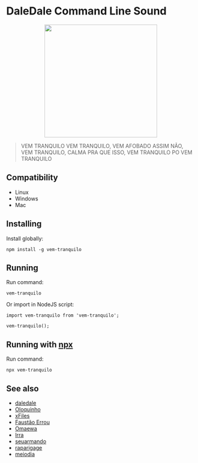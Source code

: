 # DaleDale Command Line Sound

<div style="text-align: center">
    <img src="./daledale.jpg" height="300"/>
</div>

> VEM TRANQUILO VEM TRANQUILO, VEM AFOBADO ASSIM NÃO, VEM TRANQUILO, CALMA PRA QUE ISSO, VEM TRANQUILO PO VEM TRANQUILO

## Compatibility

- Linux
- Windows
- Mac

## Installing
Install globally:

    npm install -g vem-tranquilo

## Running
Run command:

    vem-tranquilo

Or import in NodeJS script:

    import vem-tranquilo from 'vem-tranquilo';

    vem-tranquilo();
    
## Running with [npx](https://www.npmjs.com/package/npx)
Run command:

    npx vem-tranquilo


## See also

 - [daledale](https://github.com/anabastos/daledale)
 - [Oloquinho](https://github.com/oloquinho/oloquinho)
 - [xFiles](https://github.com/BrOrlandi/xfiles/)
 - [Faustão Errou](https://github.com/BrOrlandi/faustao-errou/)
 - [Omaewa](https://github.com/BrOrlandi/omaewa/)
 - [Irra](https://github.com/pedrofracassi/irra)
 - [seuarmando](https://github.com/Doges/seuarmando)
 - [raparigage](https://github.com/douglasjunior/raparigage)
 - [meiodia](https://github.com/douglasjunior/meiodia)